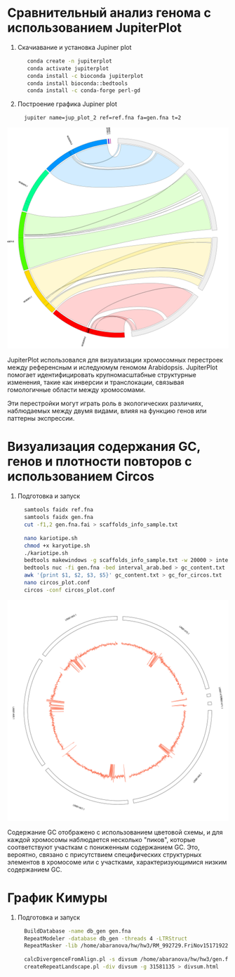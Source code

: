 # Сравнительный анализ генома с использованием JupiterPlot

1. Скачиавание и установка Jupiner plot

   ```bash
      conda create -n jupiterplot
      conda activate jupiterplot
      conda install -c bioconda jupiterplot
      conda install bioconda::bedtools
      conda install -c conda-forge perl-gd
   ```
 2.  Построение графика  Jupiner plot

     ```bash
       jupiter name=jup_plot_2 ref=ref.fna fa=gen.fna t=2
     ```
  ![jup_plot_2.png](https://github.com/kagayaku29/comparativeGenomics/blob/main/hw3/jup_plot_2.png)

JupiterPlot использовался для визуализации хромосомных перестроек между референсным и иследуюмум геномом Arabidopsis. JupiterPlot помогает идентифицировать крупномасштабные структурные изменения, такие как инверсии и транслокации, связывая гомологичные области между хромосомами.



Эти перестройки могут играть роль в экологических различиях, наблюдаемых между двумя видами, влияя на функцию генов или паттерны экспрессии.

  # Визуализация содержания GC, генов и плотности повторов с использованием Circos

1. Подготовка и запуск

   ```bash
     samtools faidx ref.fna
     samtools faidx gen.fna
     cut -f1,2 gen.fna.fai > scaffolds_info_sample.txt
   ```
   
   ```bash
     nano kariotipe.sh
     chmod +x karyotipe.sh
     ./kariotipe.sh
     bedtools makewindows -g scaffolds_info_sample.txt -w 20000 > interval_arab.bed
     bedtools nuc -fi gen.fna -bed interval_arab.bed > gc_content.txt
     awk '{print $1, $2, $3, $5}' gc_content.txt > gc_for_circos.txt
     nano circos_plot.conf
     circos -conf circos_plot.conf
   ```
   
  ![gc_content_circos.svg](https://github.com/kagayaku29/comparativeGenomics/blob/main/hw3/gc_content_circos.svg)

Содержание GC отображено с использованием цветовой схемы, и для каждой хромосомы наблюдается несколько "пиков", которые соответствуют участкам с пониженным содержанием GC. Это, вероятно, связано с присутствием специфических структурных элементов в хромосоме или с участками, характеризующимися низким содержанием GC.


# График Кимуры

1. Подготовка и запуск

   ```bash
     BuildDatabase -name db_gen gen.fna
     RepeatModeler -database db_gen -threads 4 -LTRStruct
     RepeatMasker -lib /home/abaranova/hw/hw3/RM_992729.FriNov151719222024/consensi.fa  -a -pa 7 -s -xsmall  /home/abaranova/hw/hw3/gen.fna
   ```
   
   ```bash
     calcDivergenceFromAlign.pl -s divsum /home/abaranova/hw/hw3/gen.fna.align
     createRepeatLandscape.pl -div divsum -g 31581135 > divsum.html
   ```
   



 

  
